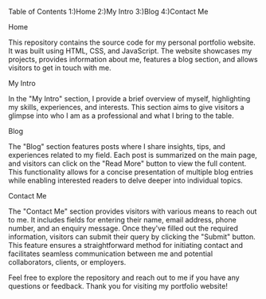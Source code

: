 Table of Contents
1:)Home
2:)My Intro
3:)Blog
4:)Contact Me

Home <a name="/"></a>

This repository contains the source code for my personal portfolio website. It was built using HTML, CSS, and JavaScript. The website showcases my projects, provides information about me, features a blog section, and allows visitors to get in touch with me.

My Intro <a name="my-intro"></a>

In the "My Intro" section, I provide a brief overview of myself, highlighting my skills, experiences, and interests. This section aims to give visitors a glimpse into who I am as a professional and what I bring to the table.

Blog <a name="blog"></a>

The "Blog" section features posts where I share insights, tips, and experiences related to my field. Each post is summarized on the main page, and visitors can click on the "Read More" button to view the full content. This functionality allows for a concise presentation of multiple blog entries while enabling interested readers to delve deeper into individual topics.

Contact Me <a name="contact-me"></a>

The "Contact Me" section provides visitors with various means to reach out to me. It includes fields for entering their name, email address, phone number, and an enquiry message. Once they've filled out the required information, visitors can submit their query by clicking the "Submit" button. This feature ensures a straightforward method for initiating contact and facilitates seamless communication between me and potential collaborators, clients, or employers.

Feel free to explore the repository and reach out to me if you have any questions or feedback. Thank you for visiting my portfolio website!
